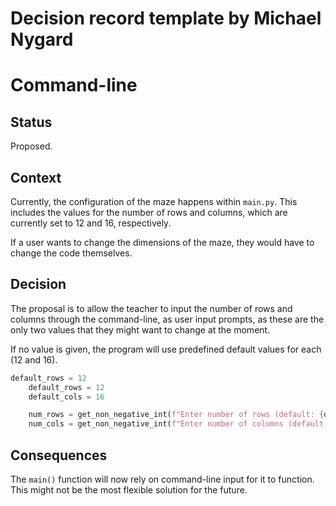 # Decision record template by Michael Nygard

# Command-line

## Status

Proposed.

## Context

Currently, the configuration of the maze happens within `main.py`. This includes
the values for the number of rows and columns, which are currently set to 12 and
16, respectively.

If a user wants to change the dimensions of the maze, they would have to change
the code themselves.

## Decision

The proposal is to allow the teacher to input the number of rows and columns
through the command-line, as user input prompts, as these are the only two
values that they might want to change at the moment.

If no value is given, the program will use predefined default values for each
(12 and 16).

```py
default_rows = 12
    default_rows = 12
    default_cols = 16

    num_rows = get_non_negative_int(f"Enter number of rows (default: {default_rows}): ") or default_rows
    num_cols = get_non_negative_int(f"Enter number of columns (default: {default_cols}): ") or default_cols
```

## Consequences

The `main()` function will now rely on command-line input for it to function.
This might not be the most flexible solution for the future.
